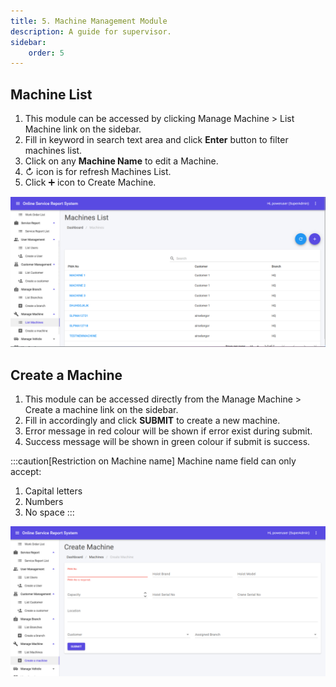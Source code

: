 ```yaml
---
title: 5. Machine Management Module
description: A guide for supervisor.
sidebar:
    order: 5
---
```


## Machine List

1. This module can be accessed by clicking Manage Machine > List Machine link on the sidebar.
2. Fill in keyword in search text area and click **Enter** button to filter machines list.
3. Click on any **Machine Name** to edit a Machine.
4. ↻ icon is for refresh Machines List.
5. Click ➕ icon to Create Machine.

![Machine List](../../../assets/admin/machinemanagement/machinelist.png)

## Create a Machine

1. This module can be accessed directly from the Manage Machine > Create a machine link on the sidebar.
2. Fill in accordingly and click **SUBMIT** to create a new machine.
3. Error message in red colour will be shown if error exist during submit.
4. Success message will be shown in green colour if submit is success.

:::caution[Restriction on Machine name]
Machine name field can only accept:
1. Capital letters
2. Numbers
3. No space
:::

![Create a machine](../../../assets/admin/machinemanagement/createmachine.png)